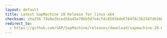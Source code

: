 ```yaml
---
layout: default
title: Latest SapMachine 20 Release for linux-x64
checksum: sha256 79a8e2bced58a45e70bb5d7e4cfdc8593bde6784f8c3b2587db26bb578e9bef1
redirect_to:
  - https://github.com/SAP/SapMachine/releases/download/sapmachine-20.0.2/sapmachine-jdk-20.0.2_linux-x64_bin.tar.gz
---
```

